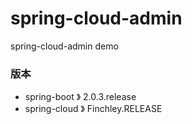 # spring-cloud-admin
spring-cloud-admin demo

### 版本
- spring-boot 》 2.0.3.release
- spring-cloud 》 Finchley.RELEASE
